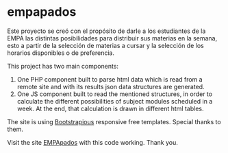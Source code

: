 
# empapados

Este proyecto se cre&oacute; con el prop&oacute;sito de darle a los estudiantes de la EMPA las distintas posibilidades para distribuir sus materias en la semana, esto a partir de la selecci&oacute;n de materias a cursar y la selecci&oacute;n de los horarios disponibles o de preferencia.

This project has two main components:

1. One PHP component built to parse html data which is read from a remote site and with its results json data structures are generated.
2. One JS component built to read the mentioned structures, in order to calculate the different possibilities of subject modules scheduled in a week. At the end, that calculation is drawn in different html tables.

The site is using [Bootstrapious](https://bootstrapious.com/) responsive free templates. Special thanks to them.

Visit the site [EMPApados](http://metaleideas.com/empapados) with this code working. Thank you.


